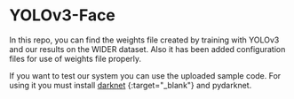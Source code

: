# YOLOv3-Face

In this repo, you can find the weights file created by training with YOLOv3 and our results on the WIDER dataset. Also it has been added configuration files for use of weights file properly.

If you want to test our system you can use the uploaded sample code. For using it you must install [darknet](https://pjreddie.com/darknet/) {:target="_blank"} and pydarknet.
